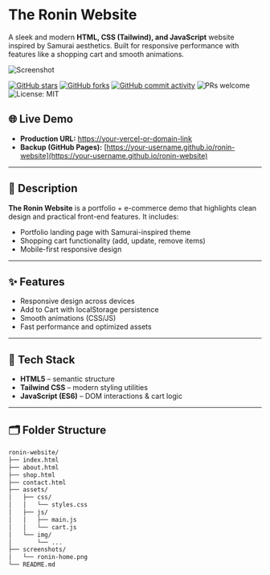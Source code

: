 # The Ronin Website

A sleek and modern **HTML, CSS (Tailwind), and JavaScript** website inspired by Samurai aesthetics. Built for responsive performance with features like a shopping cart and smooth animations.

![Screenshot](./screenshots/ronin-home.png)

<p align="left">
  <a href="https://github.com/OWNER/ronin-website/stargazers"><img alt="GitHub stars" src="https://img.shields.io/github/stars/OWNER/ronin-website?style=social"></a>
  <a href="https://github.com/OWNER/ronin-website/network/members"><img alt="GitHub forks" src="https://img.shields.io/github/forks/OWNER/ronin-website?style=social"></a>
  <a href="https://github.com/OWNER/ronin-website/commits"><img alt="GitHub commit activity" src="https://img.shields.io/github/commit-activity/t/OWNER/ronin-website?style=social&logo=github"></a>
  <img alt="PRs welcome" src="https://img.shields.io/badge/PRs-welcome-ff69b4.svg?style=flat">
  <img alt="License: MIT" src="https://img.shields.io/badge/License-MIT-informational">
</p>

## 🌐 Live Demo

* **Production URL:** [https://your-vercel-or-domain-link](https://your-vercel-or-domain-link)  
* **Backup (GitHub Pages):** [https://your-username.github.io/ronin-website](https://your-username.github.io/ronin-website)

---

## 📝 Description

**The Ronin Website** is a portfolio + e-commerce demo that highlights clean design and practical front-end features. It includes:

* Portfolio landing page with Samurai-inspired theme  
* Shopping cart functionality (add, update, remove items)  
* Mobile-first responsive design  

---

## ✨ Features

* Responsive design across devices  
* Add to Cart with localStorage persistence  
* Smooth animations (CSS/JS)  
* Fast performance and optimized assets  

---

## 🧰 Tech Stack

* **HTML5** – semantic structure  
* **Tailwind CSS** – modern styling utilities  
* **JavaScript (ES6)** – DOM interactions & cart logic  

---

## 🗂️ Folder Structure

```bash
ronin-website/
├── index.html
├── about.html
├── shop.html
├── contact.html
├── assets/
│   ├── css/
│   │   └── styles.css
│   ├── js/
│   │   ├── main.js
│   │   └── cart.js
│   └── img/
│       └── ...
├── screenshots/
│   └── ronin-home.png
└── README.md
